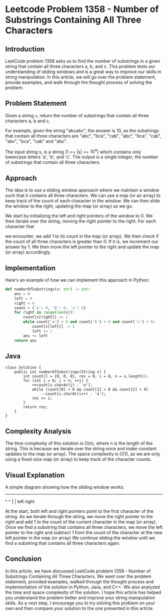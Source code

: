 # Leetcode Problem 1358 - Number of Substrings Containing All Three Characters

## Introduction

LeetCode problem 1358 asks us to find the number of substrings in a given string that contain all three characters a, b, and c. This problem tests our understanding of sliding windows and is a great way to improve our skills in string manipulation. In this article, we will go over the problem statement, provide examples, and walk through the thought process of solving the problem.

## Problem Statement

Given a string `s`, return the number of substrings that contain all three characters a, b and c. 

For example, given the string "abcabc", the answer is 10, as the substrings that contain all three characters are "abc", "bca", "cab", "abc", "bca", "cab", "abc", "bca", "cab" and "abc". 

The input string s, is a string (1 <= |s| <= $10^4$)  which contains only lowercase letters 'a', 'b', and 'c'. The output is a single integer, the number of substrings that contain all three characters.

## Approach

The idea is to use a sliding window approach where we maintain a window such that it contains all three characters. We can use a map (or an array) to keep track of the count of each character in the window. We can then slide the window to the right, updating the map (or array) as we go. 

We start by initializing the left and right pointers of the window to 0. We then iterate over the string, moving the right pointer to the right. For each character that

we encounter, we add 1 to its count in the map (or array). We then check if the count of all three characters is greater than 0. If it is, we increment our answer by 1. We then move the left pointer to the right and update the map (or array) accordingly.

## Implementation

Here's an example of how we can implement this approach in Python:
```python
def numberOfSubstrings(s: str) -> int:
    ans = 0
    left = 0
    right = 0
    count = {'a': 0, 'b': 0, 'c': 0}
    for right in range(len(s)):
        count[s[right]] += 1
        while count['a'] > 0 and count['b'] > 0 and count['c'] > 0:
            count[s[left]] -= 1
            left += 1
        ans += left
    return ans
 ```

## Java
```
class Solution {
    public int numberOfSubstrings(String s) {
        int count[] = {0, 0, 0}, res = 0, i = 0, n = s.length();
        for (int j = 0; j < n; ++j) {
            ++count[s.charAt(j) - 'a'];
            while (count[0] > 0 && count[1] > 0 && count[2] > 0)
                --count[s.charAt(i++) - 'a'];
            res += i;
        }
        return res;
    }
}
```

## Complexity Analysis

The time complexity of this solution is O(n), where n is the length of the string. This is because we iterate over the string once and make constant updates to the map (or array). The space complexity is O(1), as we are only using a fixed-size map (or array) to keep track of the character counts.


## Visual Explanation

A simple diagram showing how the sliding window works:
____________________
^                   ^
|                   |
left               right

At the start, both left and right pointers point to the first character of the string.
As we iterate through the string, we move the right pointer to the right and add 1 to the count of the current character in the map (or array).
Once we find a substring that contains all three characters, we move the left pointer to the right and subtract 1 from the count of the character at the new left pointer in the map (or array)
We continue sliding the window until we find a substring that contains all three characters again.

## Conclusion
In this article, we have discussed LeetCode problem 1358 - Number of Substrings Containing All Three Characters. We went over the problem statement, provided examples, walked through the thought process and implementation of the solution in Python, Java, and C++. We also analyzed the time and space complexity of the solution. I hope this article has helped you understand the problem better and improve your string manipulation skills. As a next step, I encourage you to try solving this problem on your own and then compare your solution to the one presented in this article.


